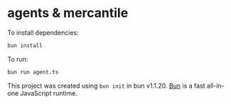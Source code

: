 # agents & mercantile

To install dependencies:

```bash
bun install
```

To run:

```bash
bun run agent.ts
```

This project was created using `bun init` in bun v1.1.20. [Bun](https://bun.sh) is a fast all-in-one JavaScript runtime.
